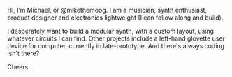 Hi, I’m Michael, or @mikethemoog.
I am a musician, synth enthusiast, product designer and electronics lightweight (I can follow along and build).

I desperately want to build a modular synth, with a custom layout, using whatever circuits I can find.
Other projects include a left-hand glovette user device for computer, currently in late-prototype.
And there's always coding isn't there?

Cheers.


<!---
mikethemoog/mikethemoog is a ✨ special ✨ repository because its `README.md` (this file) appears on your GitHub profile.
You can click the Preview link to take a look at your changes.
--->
